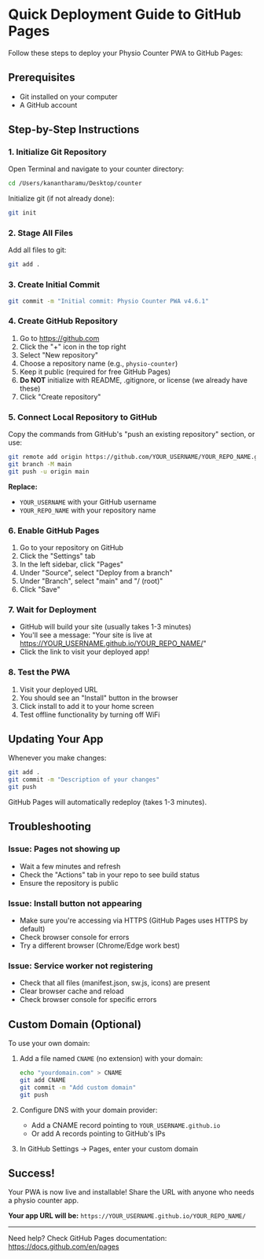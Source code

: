 # Quick Deployment Guide to GitHub Pages

Follow these steps to deploy your Physio Counter PWA to GitHub Pages:

## Prerequisites

- Git installed on your computer
- A GitHub account

## Step-by-Step Instructions

### 1. Initialize Git Repository

Open Terminal and navigate to your counter directory:

```bash
cd /Users/kanantharamu/Desktop/counter
```

Initialize git (if not already done):

```bash
git init
```

### 2. Stage All Files

Add all files to git:

```bash
git add .
```

### 3. Create Initial Commit

```bash
git commit -m "Initial commit: Physio Counter PWA v4.6.1"
```

### 4. Create GitHub Repository

1. Go to https://github.com
2. Click the "+" icon in the top right
3. Select "New repository"
4. Choose a repository name (e.g., `physio-counter`)
5. Keep it public (required for free GitHub Pages)
6. **Do NOT** initialize with README, .gitignore, or license (we already have these)
7. Click "Create repository"

### 5. Connect Local Repository to GitHub

Copy the commands from GitHub's "push an existing repository" section, or use:

```bash
git remote add origin https://github.com/YOUR_USERNAME/YOUR_REPO_NAME.git
git branch -M main
git push -u origin main
```

**Replace:**
- `YOUR_USERNAME` with your GitHub username
- `YOUR_REPO_NAME` with your repository name

### 6. Enable GitHub Pages

1. Go to your repository on GitHub
2. Click the "Settings" tab
3. In the left sidebar, click "Pages"
4. Under "Source", select "Deploy from a branch"
5. Under "Branch", select "main" and "/ (root)"
6. Click "Save"

### 7. Wait for Deployment

- GitHub will build your site (usually takes 1-3 minutes)
- You'll see a message: "Your site is live at https://YOUR_USERNAME.github.io/YOUR_REPO_NAME/"
- Click the link to visit your deployed app!

### 8. Test the PWA

1. Visit your deployed URL
2. You should see an "Install" button in the browser
3. Click install to add it to your home screen
4. Test offline functionality by turning off WiFi

## Updating Your App

Whenever you make changes:

```bash
git add .
git commit -m "Description of your changes"
git push
```

GitHub Pages will automatically redeploy (takes 1-3 minutes).

## Troubleshooting

### Issue: Pages not showing up
- Wait a few minutes and refresh
- Check the "Actions" tab in your repo to see build status
- Ensure the repository is public

### Issue: Install button not appearing
- Make sure you're accessing via HTTPS (GitHub Pages uses HTTPS by default)
- Check browser console for errors
- Try a different browser (Chrome/Edge work best)

### Issue: Service worker not registering
- Check that all files (manifest.json, sw.js, icons) are present
- Clear browser cache and reload
- Check browser console for specific errors

## Custom Domain (Optional)

To use your own domain:

1. Add a file named `CNAME` (no extension) with your domain:
   ```bash
   echo "yourdomain.com" > CNAME
   git add CNAME
   git commit -m "Add custom domain"
   git push
   ```

2. Configure DNS with your domain provider:
   - Add a CNAME record pointing to `YOUR_USERNAME.github.io`
   - Or add A records pointing to GitHub's IPs

3. In GitHub Settings → Pages, enter your custom domain

## Success!

Your PWA is now live and installable! Share the URL with anyone who needs a physio counter app.

**Your app URL will be:**
`https://YOUR_USERNAME.github.io/YOUR_REPO_NAME/`

---

Need help? Check GitHub Pages documentation: https://docs.github.com/en/pages


